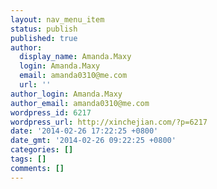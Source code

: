 ```yaml
---
layout: nav_menu_item
status: publish
published: true
author:
  display_name: Amanda.Maxy
  login: Amanda.Maxy
  email: amanda0310@me.com
  url: ''
author_login: Amanda.Maxy
author_email: amanda0310@me.com
wordpress_id: 6217
wordpress_url: http://xinchejian.com/?p=6217
date: '2014-02-26 17:22:25 +0800'
date_gmt: '2014-02-26 09:22:25 +0800'
categories: []
tags: []
comments: []
---
```



